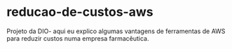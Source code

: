 # reducao-de-custos-aws
Projeto da DIO- aqui eu explico algumas vantagens de ferramentas de AWS para reduzir custos numa empresa farmacêutica.
